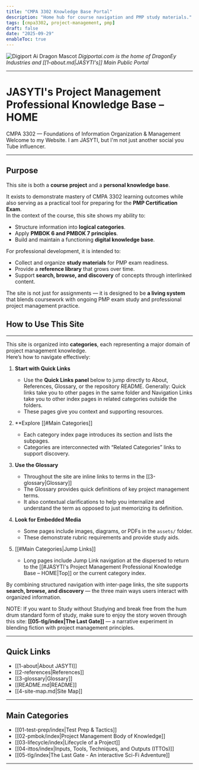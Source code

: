 ```yaml
---
title: "CMPA 3302 Knowledge Base Portal"
description: "Home hub for course navigation and PMP study materials."
tags: [cmpa3302, project-management, pmp]
draft: false
date: "2025-09-29"
enableToc: true
---
```

![Digiport Ai Dragon Mascot](dragon.png)
*Digiportai.com is the home of DragonEy Industries and [[1-about.md|JASYTI's]] Main Public Portal*

---
# JASYTI's Project Management Professional Knowledge Base – HOME

CMPA 3302 — Foundations of Information Organization & Management  
Welcome to my Website. I am JASYTI, but I'm not just another social you Tube influencer.

---
## Purpose
This site is both a **course project** and a **personal knowledge base**.  


It exists to demonstrate mastery of CMPA 3302 learning outcomes while also serving as a practical tool for preparing for the **PMP Certification Exam**.  
In the context of the course, this site shows my ability to:
- Structure information into **logical categories**.  
- Apply **PMBOK 6 and PMBOK 7 principles**.  
- Build and maintain a functioning **digital knowledge base**.  

For professional development, it is intended to:
- Collect and organize **study materials** for PMP exam readiness.  
- Provide a **reference library** that grows over time.  
- Support **search, browse, and discovery** of concepts through interlinked content.  

The site is not just for assignments — it is designed to be **a living system** that blends coursework with ongoing PMP exam study and professional project management practice.

## How to Use This Site
---

This site is organized into **categories**, each representing a major domain of project management knowledge.  
Here’s how to navigate effectively:

1. **Start with Quick Links**  
   - Use the **Quick Links panel** below to jump directly to About, References, Glossary, or the repository README.  Generally: Quick links take you to other pages in the same folder and Navigation Links take you to other index pages in related categories outside the folders.
   - These pages give you context and supporting resources.  

1. **Explore [[#Main Categories]]
   - Each category index page introduces its section and lists the subpages.  
   - Categories are interconnected with “Related Categories” links to support discovery.  

3. **Use the Glossary**  
   - Throughout the site are inline links to terms in the [[3-glossary|Glossary]]
   - The Glossary provides quick definitions of key project management terms.
   - It also contextual clarifications to help you internalize and understand the term as opposed to just memorizing its definition.  

4. **Look for Embedded Media**  
   - Some pages include images, diagrams, or PDFs in the `assets/` folder.  
   - These demonstrate rubric requirements and provide study aids.  

1. [[#Main Categories|Jump Links]]  
   - Long pages include Jump Link navigation at the dispersed to return to the [[#JASYTI's Project Management Professional Knowledge Base – HOME|Top]] or the current category index.  

By combining structured navigation with inter-page links, the site supports **search, browse, and discovery** — the three main ways users interact with organized information.  

NOTE: If you want to Study without Studying and break free from the hum drum standard form of study, make sure to enjoy the story woven through this site: **[[05-tlg/index|The Last Gate]]** — a narrative experiment in blending fiction with project management principles.

---
## Quick Links
- [[1-about|About JASYTI]]
- [[2-references|References]]
- [[3-glossary|Glossary]]
- [[README.md|README]]
- [[4-site-map.md|Site Map]]

---
## Main Categories
- [[01-test-prep/index|Test Prep & Tactics]]
- [[02-pmbok/index|Project Management Body of Knowledge]]
- [[03-lifecycle/index|Lifecycle of a Project]]
- [[04-ittos/index|Inputs, Tools, Techniques, and Outputs (ITTOs)]]
- [[05-tlg/index|The Last Gate - An interactive Sci-Fi Adventure]]

---
